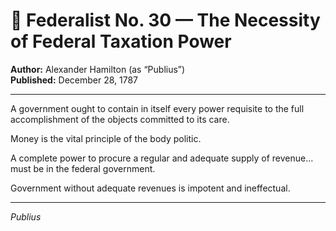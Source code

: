 # 📜 Federalist No. 30 — The Necessity of Federal Taxation Power

**Author:** Alexander Hamilton (as “Publius”)  
**Published:** December 28, 1787

---

A government ought to contain in itself every power requisite to the full accomplishment of the objects committed to its care.

Money is the vital principle of the body politic.

A complete power to procure a regular and adequate supply of revenue... must be in the federal government.

Government without adequate revenues is impotent and ineffectual.

---

*Publius*
